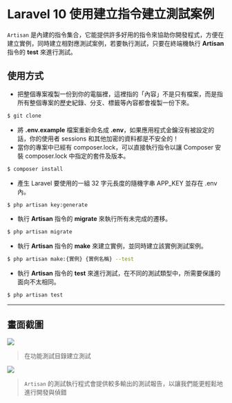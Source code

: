 # Laravel 10 使用建立指令建立測試案例

`Artisan` 是內建的指令集合，它能提供許多好用的指令來協助你開發程式，方便在建立實例，同時建立相對應測試案例，若要執行測試，只要在終端機執行 __Artisan__ 指令的 __test__ 來進行測試。

## 使用方式
- 把整個專案複製一份到你的電腦裡，這裡指的「內容」不是只有檔案，而是指所有整個專案的歷史紀錄、分支、標籤等內容都會複製一份下來。
```sh
$ git clone
```
- 將 __.env.example__ 檔案重新命名成 __.env__，如果應用程式金鑰沒有被設定的話，你的使用者 sessions 和其他加密的資料都是不安全的！
- 當你的專案中已經有 composer.lock，可以直接執行指令以讓 Composer 安裝 composer.lock 中指定的套件及版本。
```sh
$ composer install
```
- 產生 Laravel 要使用的一組 32 字元長度的隨機字串 APP_KEY 並存在 .env 內。
```sh
$ php artisan key:generate
```
- 執行 __Artisan__ 指令的 __migrate__ 來執行所有未完成的遷移。
```sh
$ php artisan migrate
```
- 執行 __Artisan__ 指令的 __make__ 來建立實例，並同時建立該實例測試案例。
```sh
$ php artisan make:{實例} {實例名稱} --test
```
- 執行 __Artisan__ 指令的 __test__ 來進行測試，在不同的測試類型中，所需要保護的面向不太相同。
```sh
$ php artisan test
```

----

## 畫面截圖
![](https://i.imgur.com/EA5RDEK.png)
> 在功能測試目錄建立測試

![](https://i.imgur.com/IfQuClZ.png)
> `Artisan` 的測試執行程式會提供較多輸出的測試報告，以讓我們能更輕鬆地進行開發與偵錯
